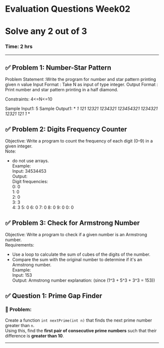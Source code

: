 # **Evaluation Questions Week02**
# Solve any 2 out of 3 
### Time: 2 hrs
---
## ✅ **Problem 1:  Number-Star Pattern**
Problem Statement :Write the program for number and star pattern printing given n value
Input  Format  : Take N as input of type integer.
Output Format  : Print  number and star pattern printing in a half diamond. 

Constraints:
4<=N<=10

Sample Input1:
5
Sample Output1:
*
*1*
*121*
*12321*
*1234321*
*123454321*
*1234321*
*12321*
*121*
*1*
*



## ✅ **Problem 2: Digits Frequency Counter**
Objective: Write a program to count the frequency of each digit (0–9) in a given integer.  
Note:
- do not use arrays.  
Example:  
Input: 34534453  
Output:  
Digit frequencies:  
0: 0  
1: 0  
2: 0  
3: 3  
4: 3
5: 0
6: 0
7: 0
8: 0
9: 0
0: 0  


## ✅ **Problem 3: Check for Armstrong Number**
Objective: Write a program to check if a given number is an Armstrong number.  
Requirements:  
- Use a loop to calculate the sum of cubes of the digits of the number.  
- Compare the sum with the original number to determine if it's an Armstrong number.  
Example:  
Input: 153  
Output: Armstrong number 
explanation: 
(since (1^3 + 5^3 + 3^3 = 153))


## ✅ **Question 1: Prime Gap Finder**

### 🧠 Problem:
Create a function `int nextPrime(int n)` that finds the next prime number greater than `n`.  
Using this, find the **first pair of consecutive prime numbers** such that their difference is **greater than 10**.

---

